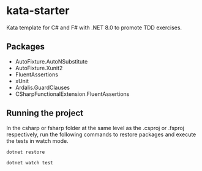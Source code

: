 # kata-starter

Kata template for C# and F# with .NET 8.0 to promote TDD exercises.

## Packages

- AutoFixture.AutoNSubstitute
- AutoFixture.Xunit2
- FluentAssertions
- xUnit
- Ardalis.GuardClauses
- CSharpFunctionalExtension.FluentAssertions

## Running the project

In the csharp or fsharp folder at the same level as the .csproj or .fsproj respectively, run the following commands to restore packages and execute the tests in watch mode.

`dotnet restore`

`dotnet watch test`
